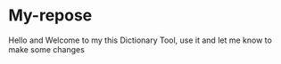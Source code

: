 # My-repose
Hello and Welcome to my this Dictionary Tool, use it and let me know to make some changes
